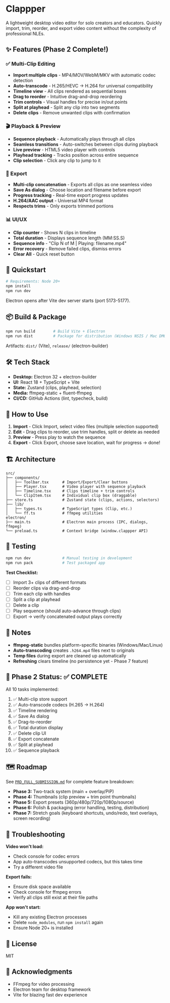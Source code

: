 # Clappper

A lightweight desktop video editor for solo creators and educators. Quickly import, trim, reorder, and export video content without the complexity of professional NLEs.

## ✨ Features (Phase 2 Complete!)

### ✅ Multi-Clip Editing
- **Import multiple clips** - MP4/MOV/WebM/MKV with automatic codec detection
- **Auto-transcode** - H.265/HEVC → H.264 for universal compatibility
- **Timeline view** - All clips rendered as sequential boxes
- **Drag to reorder** - Intuitive drag-and-drop reordering
- **Trim controls** - Visual handles for precise in/out points
- **Split at playhead** - Split any clip into two segments
- **Delete clips** - Remove unwanted clips with confirmation

### 🎬 Playback & Preview
- **Sequence playback** - Automatically plays through all clips
- **Seamless transitions** - Auto-switches between clips during playback
- **Live preview** - HTML5 video player with controls
- **Playhead tracking** - Tracks position across entire sequence
- **Clip selection** - Click any clip to jump to it

### 💾 Export
- **Multi-clip concatenation** - Exports all clips as one seamless video
- **Save As dialog** - Choose location and filename before export
- **Progress tracking** - Real-time export progress updates
- **H.264/AAC output** - Universal MP4 format
- **Respects trims** - Only exports trimmed portions

### 📊 UI/UX
- **Clip counter** - Shows N clips in timeline
- **Total duration** - Displays sequence length (MM:SS.S)
- **Sequence info** - "Clip N of M | Playing: filename.mp4"
- **Error recovery** - Remove failed clips, dismiss errors
- **Clear All** - Quick reset button

## 🚀 Quickstart

```bash
# Requirements: Node 20+
npm install
npm run dev
```

Electron opens after Vite dev server starts (port 5173-5177).

## 📦 Build & Package

```bash
npm run build        # Build Vite + Electron
npm run dist         # Package for distribution (Windows NSIS / Mac DMG)
```

Artifacts: `dist/` (Vite), `release/` (electron-builder)

## 🛠️ Tech Stack

- **Desktop:** Electron 32 + electron-builder
- **UI:** React 18 + TypeScript + Vite
- **State:** Zustand (clips, playhead, selection)
- **Media:** ffmpeg-static + fluent-ffmpeg
- **CI/CD:** GitHub Actions (lint, typecheck, build)

## 📖 How to Use

1. **Import** - Click Import, select video files (multiple selection supported)
2. **Edit** - Drag clips to reorder, use trim handles, split or delete as needed
3. **Preview** - Press play to watch the sequence
4. **Export** - Click Export, choose save location, wait for progress → done!

## 🏗️ Architecture

```
src/
├── components/
│   ├── Toolbar.tsx      # Import/Export/Clear buttons
│   ├── Player.tsx       # Video player with sequence playback
│   ├── Timeline.tsx     # Clips timeline + trim controls
│   └── ClipItem.tsx     # Individual clip box (draggable)
├── store.ts             # Zustand state (clips, actions, selectors)
├── lib/
│   ├── types.ts         # TypeScript types (Clip, etc.)
│   └── ff.ts            # ffmpeg utilities
electron/
├── main.ts              # Electron main process (IPC, dialogs, ffmpeg)
└── preload.ts           # Context bridge (window.clappper API)
```

## 🧪 Testing

```bash
npm run dev              # Manual testing in development
npm run pack             # Test packaged app
```

**Test Checklist:**
- [ ] Import 3+ clips of different formats
- [ ] Reorder clips via drag-and-drop
- [ ] Trim each clip with handles
- [ ] Split a clip at playhead
- [ ] Delete a clip
- [ ] Play sequence (should auto-advance through clips)
- [ ] Export → verify concatenated output plays correctly

## 📝 Notes

- **ffmpeg-static** bundles platform-specific binaries (Windows/Mac/Linux)
- **Auto-transcoding** creates `.h264.mp4` files next to originals
- **Temp files** during export are cleaned up automatically
- **Refreshing** clears timeline (no persistence yet - Phase 7 feature)

## 🎯 Phase 2 Status: ✅ COMPLETE

All 10 tasks implemented:
1. ✅ Multi-clip store support
2. ✅ Auto-transcode codecs (H.265 → H.264)
3. ✅ Timeline rendering
4. ✅ Save As dialog
5. ✅ Drag-to-reorder
6. ✅ Total duration display
7. ✅ Delete clip UI
8. ✅ Export concatenate
9. ✅ Split at playhead
10. ✅ Sequence playback

## 🗺️ Roadmap

See [`PRD_FULL_SUBMISSION.md`](./PRD_FULL_SUBMISSION.md) for complete feature breakdown:
- **Phase 3:** Two-track system (main + overlay/PiP)
- **Phase 4:** Thumbnails (clip preview + trim point thumbnails)
- **Phase 5:** Export presets (360p/480p/720p/1080p/source)
- **Phase 6:** Polish & packaging (error handling, testing, distribution)
- **Phase 7:** Stretch goals (keyboard shortcuts, undo/redo, text overlays, screen recording)

## 🐛 Troubleshooting

**Video won't load:**
- Check console for codec errors
- App auto-transcodes unsupported codecs, but this takes time
- Try a different video file

**Export fails:**
- Ensure disk space available
- Check console for ffmpeg errors
- Verify all clips still exist at their file paths

**App won't start:**
- Kill any existing Electron processes
- Delete `node_modules`, run `npm install` again
- Ensure Node 20+ is installed

## 📄 License

MIT

## 🙏 Acknowledgments

- FFmpeg for video processing
- Electron team for desktop framework
- Vite for blazing fast dev experience
